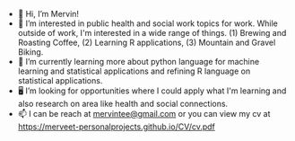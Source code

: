 - 👋 Hi, I’m Mervin!
- 👀 I’m interested in public health and social work topics for work. While outside of work, I'm interested in a wide range of things. (1) Brewing and Roasting Coffee, (2) Learning R applications, (3) Mountain and Gravel Biking.
- 🌱 I’m currently learning more about python language for machine learning and statistical applications and refining R language on statistical applications.
- 🖥 I’m looking for opportunities where I could apply what I'm learning and also research on area like health and social connections. 
- 📫 I can be reach at mervintee@gmail.com or you can view my cv at https://merveet-personalprojects.github.io/CV/cv.pdf

<!---
meRveet/meRveet is a ✨ special ✨ repository because its `README.md` (this file) appears on your GitHub profile.
You can click the Preview link to take a look at your changes.
--->
